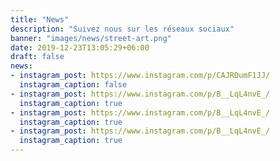 ```yaml
---
title: "News"
description: "Suivez nous sur les réseaux sociaux"
banner: "images/news/street-art.png"
date: 2019-12-23T13:05:29+06:00
draft: false
news:
- instagram_post: https://www.instagram.com/p/CAJRDumF1JJ/
  instagram_caption: false
- instagram_post: https://www.instagram.com/p/B__LqL4nvE_/
  instagram_caption: true
- instagram_post: https://www.instagram.com/p/B__LqL4nvE_/
  instagram_caption: true
- instagram_post: https://www.instagram.com/p/B__LqL4nvE_/
  instagram_caption: true
---
```

